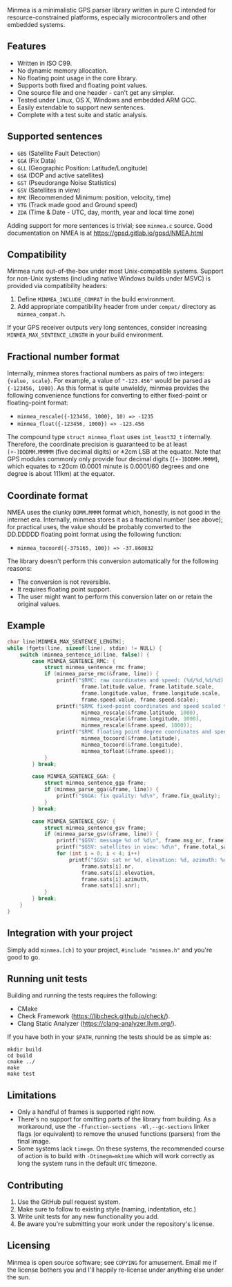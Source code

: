Minmea is a minimalistic GPS parser library written in pure C intended for
resource-constrained platforms, especially microcontrollers and other embedded
systems.

## Features

* Written in ISO C99.
* No dynamic memory allocation.
* No floating point usage in the core library.
* Supports both fixed and floating point values.
* One source file and one header - can't get any simpler.
* Tested under Linux, OS X, Windows and embedded ARM GCC.
* Easily extendable to support new sentences.
* Complete with a test suite and static analysis.

## Supported sentences

* ``GBS`` (Satellite Fault Detection)
* ``GGA`` (Fix Data)
* ``GLL`` (Geographic Position: Latitude/Longitude)
* ``GSA`` (DOP and active satellites)
* ``GST`` (Pseudorange Noise Statistics)
* ``GSV`` (Satellites in view)
* ``RMC`` (Recommended Minimum: position, velocity, time)
* ``VTG`` (Track made good and Ground speed)
* ``ZDA`` (Time & Date - UTC, day, month, year and local time zone)

Adding support for more sentences is trivial; see ``minmea.c`` source. Good documentation
on NMEA is at https://gpsd.gitlab.io/gpsd/NMEA.html

## Compatibility

Minmea runs out-of-the-box under most Unix-compatible systems. Support for non-Unix systems
(including native Windows builds under MSVC) is provided via compatibility headers:

1. Define `MINMEA_INCLUDE_COMPAT` in the build environment.
2. Add appropriate compatibility header from under `compat/` directory as `minmea_compat.h`.

If your GPS receiver outputs very long sentences, consider increasing `MINMEA_MAX_SENTENCE_LENGTH`
in your build environment.

## Fractional number format

Internally, minmea stores fractional numbers as pairs of two integers: ``{value, scale}``.
For example, a value of ``"-123.456"`` would be parsed as ``{-123456, 1000}``. As this
format is quite unwieldy, minmea provides the following convenience functions for converting
to either fixed-point or floating-point format:

* ``minmea_rescale({-123456, 1000}, 10) => -1235``
* ``minmea_float({-123456, 1000}) => -123.456``

The compound type ``struct minmea_float`` uses ``int_least32_t`` internally. Therefore,
the coordinate precision is guaranteed to be at least ``[+-]DDDMM.MMMMM`` (five decimal digits)
or ±2cm LSB at the equator. Note that GPS modules commonly only provide four decimal digits
(``[+-]DDDMM.MMMM``), which equates to ±20cm (0.0001 minute is 0.0001/60 degrees and one degree
is about 111km) at the equator.

## Coordinate format

NMEA uses the clunky ``DDMM.MMMM`` format which, honestly, is not good in the internet era.
Internally, minmea stores it as a fractional number (see above); for practical uses,
the value should be probably converted to the DD.DDDDD floating point format using the
following function:

* ``minmea_tocoord({-375165, 100}) => -37.860832``

The library doesn't perform this conversion automatically for the following reasons:

* The conversion is not reversible.
* It requires floating point support.
* The user might want to perform this conversion later on or retain the original values.

## Example

```c
char line[MINMEA_MAX_SENTENCE_LENGTH];
while (fgets(line, sizeof(line), stdin) != NULL) {
    switch (minmea_sentence_id(line, false)) {
        case MINMEA_SENTENCE_RMC: {
            struct minmea_sentence_rmc frame;
            if (minmea_parse_rmc(&frame, line)) {
                printf("$RMC: raw coordinates and speed: (%d/%d,%d/%d) %d/%d\n",
                        frame.latitude.value, frame.latitude.scale,
                        frame.longitude.value, frame.longitude.scale,
                        frame.speed.value, frame.speed.scale);
                printf("$RMC fixed-point coordinates and speed scaled to three decimal places: (%d,%d) %d\n",
                        minmea_rescale(&frame.latitude, 1000),
                        minmea_rescale(&frame.longitude, 1000),
                        minmea_rescale(&frame.speed, 1000));
                printf("$RMC floating point degree coordinates and speed: (%f,%f) %f\n",
                        minmea_tocoord(&frame.latitude),
                        minmea_tocoord(&frame.longitude),
                        minmea_tofloat(&frame.speed));
            }
        } break;

        case MINMEA_SENTENCE_GGA: {
            struct minmea_sentence_gga frame;
            if (minmea_parse_gga(&frame, line)) {
                printf("$GGA: fix quality: %d\n", frame.fix_quality);
            }
        } break;

        case MINMEA_SENTENCE_GSV: {
            struct minmea_sentence_gsv frame;
            if (minmea_parse_gsv(&frame, line)) {
                printf("$GSV: message %d of %d\n", frame.msg_nr, frame.total_msgs);
                printf("$GSV: satellites in view: %d\n", frame.total_sats);
                for (int i = 0; i < 4; i++)
                    printf("$GSV: sat nr %d, elevation: %d, azimuth: %d, snr: %d dbm\n",
                        frame.sats[i].nr,
                        frame.sats[i].elevation,
                        frame.sats[i].azimuth,
                        frame.sats[i].snr);
            }
        } break;
    }
}
```

## Integration with your project

Simply add ``minmea.[ch]`` to your project, ``#include "minmea.h"`` and you're
good to go.

## Running unit tests

Building and running the tests requires the following:

* CMake
* Check Framework (https://libcheck.github.io/check/).
* Clang Static Analyzer (https://clang-analyzer.llvm.org/).

If you have both in your ``$PATH``, running the tests should be as simple as:

```
mkdir build
cd build
cmake ../
make
make test
```

## Limitations

* Only a handful of frames is supported right now.
* There's no support for omitting parts of the library from building. As
  a workaround, use the ``-ffunction-sections -Wl,--gc-sections`` linker flags
  (or equivalent) to remove the unused functions (parsers) from the final image.
* Some systems lack ``timegm``. On these systems, the recommended course of
  action is to build with ``-Dtimegm=mktime`` which will work correctly as long
  the system runs in the default ``UTC`` timezone.

## Contributing

1. Use the GitHub pull request system.
2. Make sure to follow to existing style (naming, indentation, etc.)
3. Write unit tests for any new functionality you add.
4. Be aware you're submitting your work under the repository's license.

## Licensing

Minmea is open source software; see ``COPYING`` for amusement. Email me if the
license bothers you and I'll happily re-license under anything else under the sun.
